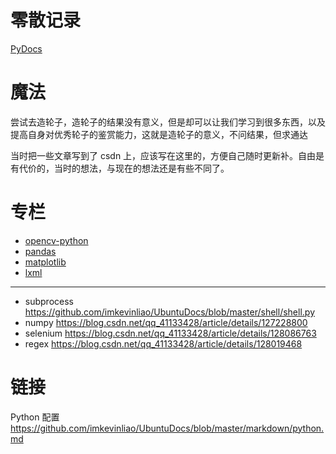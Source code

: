 # 零散记录
[PyDocs](./PyDocs.py)
# 魔法
尝试去造轮子，造轮子的结果没有意义，但是却可以让我们学习到很多东西，以及提高自身对优秀轮子的鉴赏能力，这就是造轮子的意义，不问结果，但求通达

当时把一些文章写到了 csdn 上，应该写在这里的，方便自己随时更新补。自由是有代价的，当时的想法，与现在的想法还是有些不同了。

# 专栏
* [opencv-python](./专栏/opencv-python.md)
* [pandas](./专栏/pandas.md)
* [matplotlib](./专栏/matplotlib.md)
* [lxml](./专栏/lxml.md)

---
* subprocess <https://github.com/imkevinliao/UbuntuDocs/blob/master/shell/shell.py>
* numpy <https://blog.csdn.net/qq_41133428/article/details/127228800>
* selenium <https://blog.csdn.net/qq_41133428/article/details/128086763>
* regex <https://blog.csdn.net/qq_41133428/article/details/128019468>

# 链接
Python 配置 <https://github.com/imkevinliao/UbuntuDocs/blob/master/markdown/python.md>
